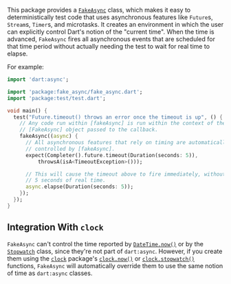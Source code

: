 This package provides a [`FakeAsync`][] class, which makes it easy to
deterministically test code that uses asynchronous features like `Future`s,
`Stream`s, `Timer`s, and microtasks. It creates an environment in which the user
can explicitly control Dart's notion of the "current time". When the time is
advanced, `FakeAsync` fires all asynchronous events that are scheduled for that
time period without actually needing the test to wait for real time to elapse.

[`FakeAsync`]: https://www.dartdocs.org/documentation/fake_async/latest/fake_async/FakeAsync-class.html

For example:

```dart
import 'dart:async';

import 'package:fake_async/fake_async.dart';
import 'package:test/test.dart';

void main() {
  test("Future.timeout() throws an error once the timeout is up", () {
    // Any code run within [fakeAsync] is run within the context of the
    // [FakeAsync] object passed to the callback.
    fakeAsync((async) {
      // All asynchronous features that rely on timing are automatically
      // controlled by [fakeAsync].
      expect(Completer().future.timeout(Duration(seconds: 5)),
          throwsA(isA<TimeoutException>()));

      // This will cause the timeout above to fire immediately, without waiting
      // 5 seconds of real time.
      async.elapse(Duration(seconds: 5));
    });
  });
}
```

## Integration With `clock`

`FakeAsync` can't control the time reported by [`DateTime.now()`][] or by
the [`Stopwatch`][] class, since they're not part of `dart:async`. However, if
you create them using the [`clock`][] package's [`clock.now()`][] or
[`clock.stopwatch()`][] functions, `FakeAsync` will automatically override
them to use the same notion of time as `dart:async` classes.

[`DateTime.now()`]: https://api.dart.dev/stable/dart-core/DateTime/DateTime.now.html
[`Stopwatch`]: https://api.dart.dev/stable/dart-core/Stopwatch-class.html
[`clock`]: https://pub.dev/packages/clock
[`clock.now()`]: https://pub.dev/documentation/clock/latest/clock/Clock/now.html
[`clock.stopwatch()`]: https://pub.dev/documentation/clock/latest/clock/Clock/stopwatch.html
